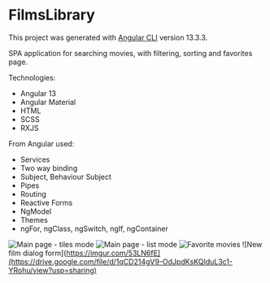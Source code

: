 # FilmsLibrary

This project was generated with [Angular CLI](https://github.com/angular/angular-cli) version 13.3.3.

SPA application for searching movies, with filtering, sorting and favorites page.

Technologies:
- Angular 13
- Angular Material
- HTML
- SCSS
- RXJS

From Angular used:
- Services
- Two way binding
- Subject, Behaviour Subject
- Pipes
- Routing
- Reactive Forms
- NgModel
- Themes
- ngFor, ngClass, ngSwitch, ngIf, ngContainer

![Main page - tiles mode](https://imgur.com/9zxQIro)
![Main page - list mode](https://imgur.com/1X3j9nD)
![Favorite movies](https://imgur.com/8vTGUT5)
![New film dialog form](https://imgur.com/53LN6fE](https://drive.google.com/file/d/1qCD214gV9-OdJpdKsKQIduL3c1-YRohu/view?usp=sharing)
